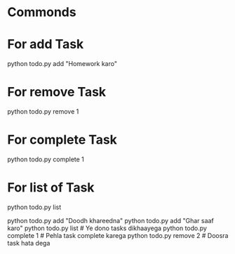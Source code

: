 # Commonds

# For add Task
python todo.py add "Homework karo"


# For remove Task
python todo.py remove 1


# For complete Task
python todo.py complete 1

# For list of Task
python todo.py list


python todo.py add "Doodh khareedna"
python todo.py add "Ghar saaf karo"
python todo.py list  # Ye dono tasks dikhaayega
python todo.py complete 1  # Pehla task complete karega
python todo.py remove 2  # Doosra task hata dega


